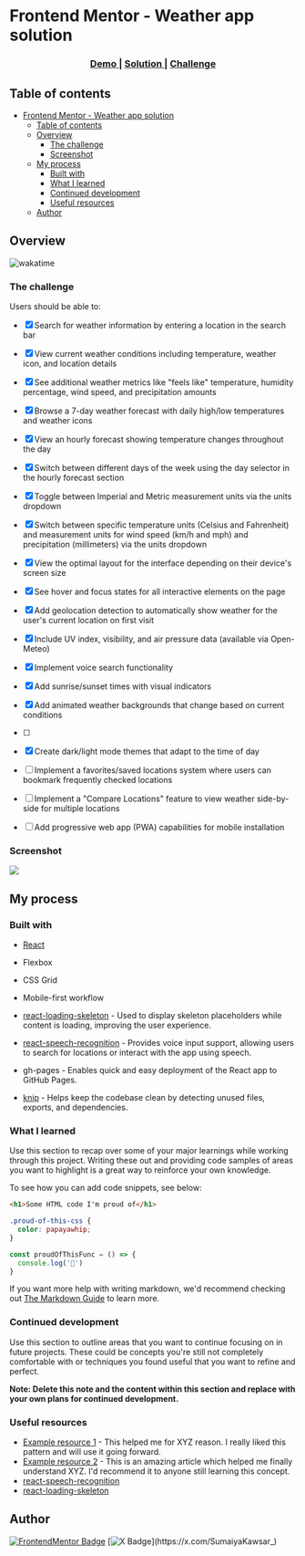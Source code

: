 # Frontend Mentor - Weather app solution

 
<div align="center">
  <h3>
    <a href="https://sumaiyakawsar.github.io/frontend-mentor-challenges-using-react/#/project61">
      Demo
    </a>
    <span> | </span>
    <a href="https://github.com/sumaiyakawsar/frontend-mentor-challenges-using-react/tree/main/src/pages/61-age-calculator">
      Solution
    </a>
    <span> | </span>
    <a href="https://www.frontendmentor.io/challenges/weather-app-K1FhddVm49">
      Challenge
    </a>
  </h3>
</div>
 
 

## Table of contents

- [Frontend Mentor - Weather app solution](#frontend-mentor---weather-app-solution)
  - [Table of contents](#table-of-contents)
  - [Overview](#overview)
    - [The challenge](#the-challenge)
    - [Screenshot](#screenshot)
  - [My process](#my-process)
    - [Built with](#built-with)
    - [What I learned](#what-i-learned)
    - [Continued development](#continued-development)
    - [Useful resources](#useful-resources)
  - [Author](#author)

 
## Overview
![wakatime](https://wakatime.com/badge/github/sumaiyakawsar/weather-app-challenge.svg)

### The challenge

Users should be able to:
- [x] Search for weather information by entering a location in the search bar
- [x] View current weather conditions including temperature, weather icon, and location details
- [x] See additional weather metrics like "feels like" temperature, humidity percentage, wind speed, and precipitation amounts
- [x] Browse a 7-day weather forecast with daily high/low temperatures and weather icons
- [x] View an hourly forecast showing temperature changes throughout the day
- [x] Switch between different days of the week using the day selector in the hourly forecast section
- [x] Toggle between Imperial and Metric measurement units via the units dropdown 
- [x] Switch between specific temperature units (Celsius and Fahrenheit) and measurement units for wind speed (km/h and mph) and precipitation (millimeters) via the units dropdown
- [x] View the optimal layout for the interface depending on their device's screen size
- [x] See hover and focus states for all interactive elements on the page
 
- [x] Add geolocation detection to automatically show weather for the user's current location on first visit
- [x] Include UV index, visibility, and air pressure data (available via Open-Meteo)
- [x] Implement voice search functionality 
- [x] Add sunrise/sunset times with visual indicators
- [x] Add animated weather backgrounds that change based on current conditions
- [ ]  
- [x] Create dark/light mode themes that adapt to the time of day 
- [ ] Implement a favorites/saved locations system where users can bookmark frequently checked locations
- [ ] Implement a "Compare Locations" feature to view weather side-by-side for multiple locations
- [ ] Add progressive web app (PWA) capabilities for mobile installation



### Screenshot

![](./screenshot.jpg)

 
 
## My process

### Built with
 - [React](https://reactjs.org/)
- Flexbox
- CSS Grid
- Mobile-first workflow

- [react-loading-skeleton](https://github.com/dvtng/react-loading-skeleton#readme) - Used to display skeleton placeholders while content is loading, improving the user experience.
- [react-speech-recognition](https://github.com/JamesBrill/react-speech-recognition) - Provides voice input support, allowing users to search for locations or interact with the app using speech.
- gh-pages - Enables quick and easy deployment of the React app to GitHub Pages.
- [knip](https://knip.dev/) - Helps keep the codebase clean by detecting unused files, exports, and dependencies.



 ### What I learned

Use this section to recap over some of your major learnings while working through this project. Writing these out and providing code samples of areas you want to highlight is a great way to reinforce your own knowledge.

To see how you can add code snippets, see below:

```html
<h1>Some HTML code I'm proud of</h1>
```
```css
.proud-of-this-css {
  color: papayawhip;
}
```
```js
const proudOfThisFunc = () => {
  console.log('🎉')
}
```

If you want more help with writing markdown, we'd recommend checking out [The Markdown Guide](https://www.markdownguide.org/) to learn more.

 

### Continued development

Use this section to outline areas that you want to continue focusing on in future projects. These could be concepts you're still not completely comfortable with or techniques you found useful that you want to refine and perfect.

**Note: Delete this note and the content within this section and replace with your own plans for continued development.**

### Useful resources

- [Example resource 1](https://www.example.com) - This helped me for XYZ reason. I really liked this pattern and will use it going forward.
- [Example resource 2](https://www.example.com) - This is an amazing article which helped me finally understand XYZ. I'd recommend it to anyone still learning this concept.
- [react-speech-recognition](https://www.youtube.com/watch?v=xJ_V55awyIo)
- [react-loading-skeleton](https://www.youtube.com/watch?v=g74Q0wRc6BQ&t=63s)
 
## Author

<!-- - Website - [Add your name here](https://www.your-site.com) -->
[![FrontendMentor Badge](https://img.shields.io/badge/-_SumaiyaKawsar_-3F54A3?style=plastic&labelColor=3F54A3&logo=frontend-mentor&logoColor=white&link=https://www.frontendmentor.io/profile/sumaiyakawsar)](https://www.frontendmentor.io/profile/sumaiyakawsar) [![X Badge](https://img.shields.io/badge/-_SumaiyaKawsar_-black?style=plastic&labelColor=black&logo=X&logoColor=white&link=https://x.com/SumaiyaKawsar_)](https://x.com/SumaiyaKawsar_)